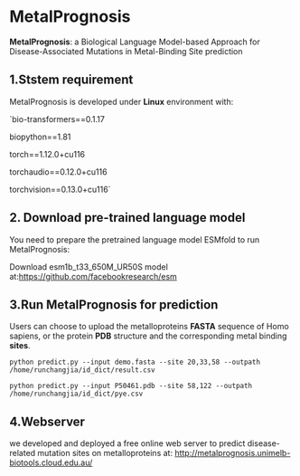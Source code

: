 # MetalPrognosis
__MetalPrognosis__: a Biological Language Model-based Approach for Disease-Associated Mutations in Metal-Binding Site prediction

## 1.Ststem requirement
MetalPrognosis is developed under **Linux** environment with:

`bio-transformers==0.1.17

biopython==1.81

torch==1.12.0+cu116

torchaudio==0.12.0+cu116

torchvision==0.13.0+cu116`

## 2. Download pre-trained language model
You need to prepare the pretrained language model ESMfold to run MetalPrognosis:<br>

Download esm1b_t33_650M_UR50S model at:<https://github.com/facebookresearch/esm>

## 3.Run MetalPrognosis for prediction
Users can choose to upload the metalloproteins **FASTA** sequence of Homo sapiens, or the protein **PDB** structure and the corresponding metal binding **sites**.

`python predict.py --input demo.fasta --site 20,33,58 --outpath /home/runchangjia/id_dict/result.csv`<br>

`python predict.py --input P50461.pdb --site 58,122 --outpath /home/runchangjia/id_dict/pye.csv`


## 4.Webserver
we developed and deployed a free online web server to predict disease-related mutation sites on metalloproteins at:
<http://metalprognosis.unimelb-biotools.cloud.edu.au/>

